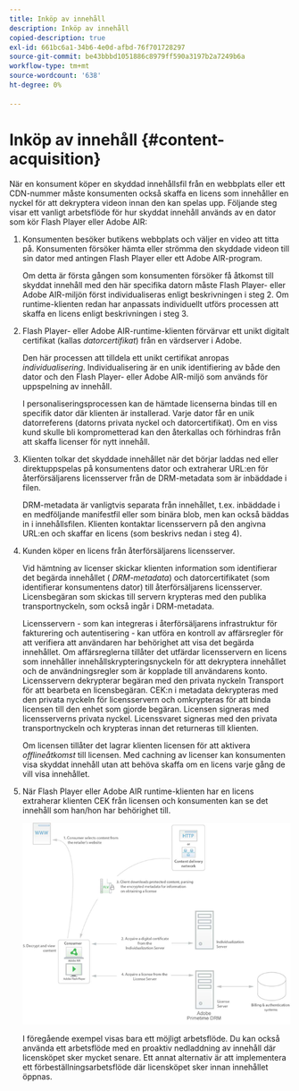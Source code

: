 ```yaml
---
title: Inköp av innehåll
description: Inköp av innehåll
copied-description: true
exl-id: 661bc6a1-34b6-4e0d-afbd-76f701728297
source-git-commit: be43bbbd1051886c8979ff590a3197b2a7249b6a
workflow-type: tm+mt
source-wordcount: '638'
ht-degree: 0%

---
```


# Inköp av innehåll {#content-acquisition}

När en konsument köper en skyddad innehållsfil från en webbplats eller ett CDN-nummer måste konsumenten också skaffa en licens som innehåller en nyckel för att dekryptera videon innan den kan spelas upp. Följande steg visar ett vanligt arbetsflöde för hur skyddat innehåll används av en dator som kör Flash Player eller Adobe AIR:

1. Konsumenten besöker butikens webbplats och väljer en video att titta på. Konsumenten försöker hämta eller strömma den skyddade videon till sin dator med antingen Flash Player eller ett Adobe AIR-program.

   Om detta är första gången som konsumenten försöker få åtkomst till skyddat innehåll med den här specifika datorn måste Flash Player- eller Adobe AIR-miljön först individualiseras enligt beskrivningen i steg 2. Om runtime-klienten redan har anpassats individuellt utförs processen att skaffa en licens enligt beskrivningen i steg 3.

1. Flash Player- eller Adobe AIR-runtime-klienten förvärvar ett unikt digitalt certifikat (kallas *datorcertifikat*) från en värdserver i Adobe.

   Den här processen att tilldela ett unikt certifikat anropas *individualisering*. Individualisering är en unik identifiering av både den dator och den Flash Player- eller Adobe AIR-miljö som används för uppspelning av innehåll.

   I personaliseringsprocessen kan de hämtade licenserna bindas till en specifik dator där klienten är installerad. Varje dator får en unik datorreferens (datorns privata nyckel och datorcertifikat). Om en viss kund skulle bli komprometterad kan den återkallas och förhindras från att skaffa licenser för nytt innehåll.

1. Klienten tolkar det skyddade innehållet när det börjar laddas ned eller direktuppspelas på konsumentens dator och extraherar URL:en för återförsäljarens licensserver från de DRM-metadata som är inbäddade i filen.

   DRM-metadata är vanligtvis separata från innehållet, t.ex. inbäddade i en medföljande manifestfil eller som binära blob, men kan också bäddas in i innehållsfilen. Klienten kontaktar licensservern på den angivna URL:en och skaffar en licens (som beskrivs nedan i steg 4).
1. Kunden köper en licens från återförsäljarens licensserver.

   Vid hämtning av licenser skickar klienten information som identifierar det begärda innehållet ( *DRM-metadata*) och datorcertifikatet (som identifierar konsumentens dator) till återförsäljarens licensserver. Licensbegäran som skickas till servern krypteras med den publika transportnyckeln, som också ingår i DRM-metadata.

   Licensservern - som kan integreras i återförsäljarens infrastruktur för fakturering och autentisering - kan utföra en kontroll av affärsregler för att verifiera att användaren har behörighet att visa det begärda innehållet. Om affärsreglerna tillåter det utfärdar licensservern en licens som innehåller innehållskrypteringsnyckeln för att dekryptera innehållet och de användningsregler som är kopplade till användarens konto. Licensservern dekrypterar begäran med den privata nyckeln Transport för att bearbeta en licensbegäran. CEK:n i metadata dekrypteras med den privata nyckeln för licensservern och omkrypteras för att binda licensen till den enhet som gjorde begäran. Licensen signeras med licensserverns privata nyckel. Licenssvaret signeras med den privata transportnyckeln och krypteras innan det returneras till klienten.

   Om licensen tillåter det lagrar klienten licensen för att aktivera *offlineåtkomst* till licensen. Med cachning av licenser kan konsumenten visa skyddat innehåll utan att behöva skaffa om en licens varje gång de vill visa innehållet.

1. När Flash Player eller Adobe AIR runtime-klienten har en licens extraherar klienten CEK från licensen och konsumenten kan se det innehåll som han/hon har behörighet till.

   <!--<a id="fig_s43_gc2_44"></a>-->

   ![](assets/FMRMS_fig01_web.png)

   I föregående exempel visas bara ett möjligt arbetsflöde. Du kan också använda ett arbetsflöde med en proaktiv nedladdning av innehåll där licensköpet sker mycket senare. Ett annat alternativ är att implementera ett förbeställningsarbetsflöde där licensköpet sker innan innehållet öppnas.
